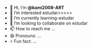 - 👋 Hi, I’m **@kami2008-ART**
- 👀 I’m interested estudar>>>>>
- 🌱 I’m currently learning-estudar 
- 💞️ I’m looking to collaborate on estudar
- 📫 How to reach me ...
- 😄 Pronouns: ...
- ⚡ Fun fact: ...

<!---
kami2008-ART/kami2008-ART is a ✨ special ✨ repository because its `README.md` (this file) appears on your GitHub profile.
You can click the Preview link to take a look at your changes.
--->
